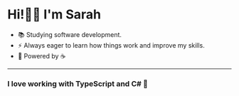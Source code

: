 # Hi!👋🏼 I'm Sarah
- 📚 Studying software development.
- ⚡ Always eager to learn how things work and improve my skills.
- 🧠 Powered by ☕

---

### I love working with TypeScript and C# 💖


